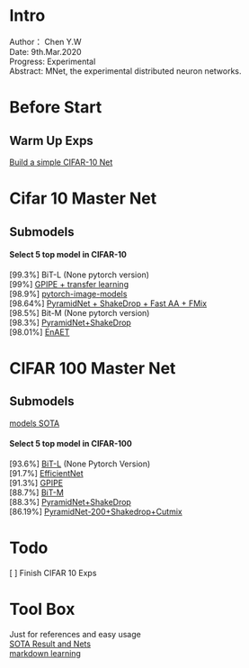 # Intro
Author： Chen Y.W  
Date: 9th.Mar.2020  
Progress: Experimental  
Abstract: MNet, the experimental distributed neuron networks.  

# Before Start
## Warm Up Exps
[Build a simple CIFAR-10 Net](https://pytorch.org/tutorials/beginner/blitz/cifar10_tutorial.html)

# Cifar 10 Master Net
## Submodels
#### Select 5 top model in CIFAR-10
[99.3%] BiT-L (None pytorch version)  
[99%] [GPIPE + transfer learning](https://github.com/KakaoBrain/torchgpipe)  
[98.9%] [pytorch-image-models](https://github.com/rwightman/pytorch-image-models)  
[98.64%] [PyramidNet + ShakeDrop + Fast AA + FMix](https://github.com/ecs-vlc/FMix)  
[98.5%] Bit-M (None pytorch version)  
[98.3%] [PyramidNet+ShakeDrop](https://github.com/kakaobrain/fast-autoaugment)  
[98.01%] [EnAET](https://github.com/wang3702/EnAET)
# CIFAR 100 Master Net
## Submodels
[models SOTA](https://paperswithcode.com/sota/image-classification-on-cifar-100)
#### Select 5 top model in CIFAR-100
[93.6%] [BiT-L]() (None Pytorch Version)  
[91.7%] [EfficientNet](https://github.com/lukemelas/EfficientNet-PyTorch#usage)  
[91.3%] [GPIPE]()  
[88.7%] [BiT-M]()  
[88.3%] [PyramidNet+ShakeDrop]()  
[86.19%] [PyramidNet-200+Shakedrop+Cutmix]()  
# Todo
[ ] Finish CIFAR 10 Exps

# Tool Box
Just for references and easy usage  
[SOTA Result and Nets](https://paperswithcode.com/task/image-classification)  
[markdown learning](https://github.com/adam-p/markdown-here/wiki/Markdown-Cheatsheet)
